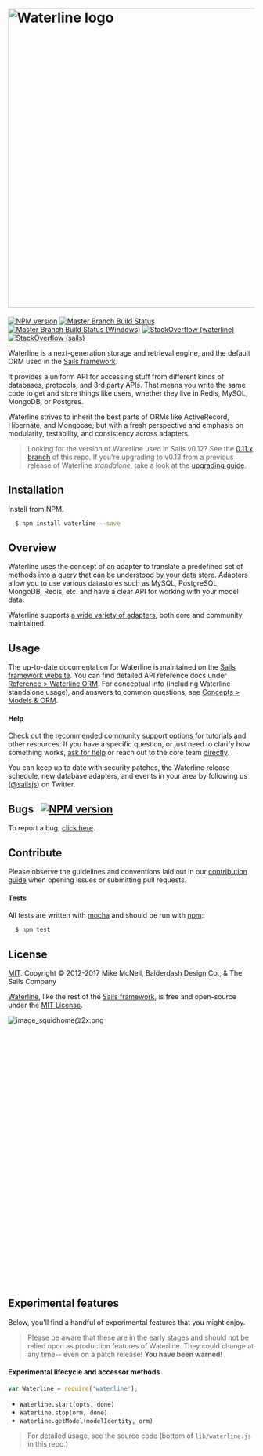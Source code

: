 # [<img title="waterline-logo" src="http://i.imgur.com/3Xqh6Mz.png" width="610px" alt="Waterline logo"/>](http://waterlinejs.org)

[![NPM version](https://badge.fury.io/js/waterline.svg)](http://badge.fury.io/js/waterline)
[![Master Branch Build Status](https://travis-ci.org/balderdashy/waterline.svg?branch=master)](https://travis-ci.org/balderdashy/waterline)
[![Master Branch Build Status (Windows)](https://ci.appveyor.com/api/projects/status/tdu70ax32iymvyq3?svg=true)](https://ci.appveyor.com/project/mikermcneil/waterline)
[![StackOverflow (waterline)](https://img.shields.io/badge/stackoverflow-waterline-blue.svg)]( http://stackoverflow.com/questions/tagged/waterline)
[![StackOverflow (sails)](https://img.shields.io/badge/stackoverflow-sails.js-blue.svg)]( http://stackoverflow.com/questions/tagged/sails.js)

Waterline is a next-generation storage and retrieval engine, and the default ORM used in the [Sails framework](http://sailsjs.com).

It provides a uniform API for accessing stuff from different kinds of databases, protocols, and 3rd party APIs. That means you write the same code to get and store things like users, whether they live in Redis, MySQL, MongoDB, or Postgres.

Waterline strives to inherit the best parts of ORMs like ActiveRecord, Hibernate, and Mongoose, but with a fresh perspective and emphasis on modularity, testability, and consistency across adapters.

> Looking for the version of Waterline used in Sails v0.12?  See the [0.11.x branch](https://github.com/balderdashy/waterline/tree/0.11.x) of this repo.  If you're upgrading to v0.13 from a previous release of Waterline _standalone_, take a look at the [upgrading guide](http://sailsjs.com/documentation/upgrading/to-v-1-0).

## Installation
Install from NPM.

```bash
  $ npm install waterline --save
```

## Overview
Waterline uses the concept of an adapter to translate a predefined set of methods into a query that can be understood by your data store. Adapters allow you to use various datastores such as MySQL, PostgreSQL, MongoDB, Redis, etc. and have a clear API for working with your model data.

Waterline supports [a wide variety of adapters](http://sailsjs.com/documentation/concepts/extending-sails/adapters/available-adapters), both core and community maintained.

## Usage

The up-to-date documentation for Waterline is maintained on the [Sails framework website](http://sailsjs.com).
You can find detailed API reference docs under [Reference > Waterline ORM](http://sailsjs.com/documentation/reference/waterline-orm).  For conceptual info (including Waterline standalone usage), and answers to common questions, see [Concepts > Models & ORM](http://sailsjs.com/docs/concepts/extending-sails/adapters/custom-adapters).

#### Help

Check out the recommended [community support options](http://sailsjs.com/support) for tutorials and other resources.  If you have a specific question, or just need to clarify how something works, [ask for help](https://gitter.im/balderdashy/sails) or reach out to the core team [directly](http://sailsjs.com/flagship).

You can keep up to date with security patches, the Waterline release schedule, new database adapters, and events in your area by following us ([@sailsjs](https://twitter.com/sailsjs)) on Twitter.

## Bugs &nbsp; [![NPM version](https://badge.fury.io/js/waterline.svg)](http://npmjs.com/package/waterline)
To report a bug, [click here](http://sailsjs.com/bugs).

## Contribute
Please observe the guidelines and conventions laid out in our [contribution guide](http://sailsjs.com/documentation/contributing) when opening issues or submitting pull requests.

#### Tests
All tests are written with [mocha](https://mochajs.org/) and should be run with [npm](https://www.npmjs.com/):

``` bash
  $ npm test
```
<!--
## Meta Keys

As of Waterline 0.13 (Sails v1.0), these keys allow end users to modify the behaviour of Waterline methods. You can pass them as the `meta` query key, or via the `.meta()` query modifier method:

```javascript
SomeModel.create({...})
.meta({
  skipAllLifecycleCallbacks: true
})
.exec(...);
```

These keys are not set in stone, and may still change prior to release. (They're posted here now as a way to gather feedback and suggestions.)



Meta Key                              | Default         | Purpose
:------------------------------------ | :---------------| :------------------------------
cascade                               | false           | Set to `true` to automatically "empty out" (i.e. call `replaceCollection(..., ..., [])`) on plural ("collection") associations when deleting a record.  _Note: In order to do this when the `fetch` meta key IS NOT enabled (which it is NOT by default), Waterline must do an extra `.find().select('id')` before actually performing the `.destroy()` in order to get the IDs of the records that would be destroyed._
fetch                                 | false           | For adapters: When performing `.update()` or `.create()`, set this to `true` to tell the database adapter to send back all records that were updated/destroyed.  Otherwise, the second argument to the `.exec()` callback is `undefined`.  Warning: Enabling this key may cause performance issues for update/destroy queries that affect large numbers of records.
skipAllLifecycleCallbacks             | false           | Set to `true` to prevent lifecycle callbacks from running in the query.
skipRecordVerification                | false           | Set to `true` to skip Waterline's post-query verification pass of any records returned from the adapter(s).  Useful for tools like sails-hook-orm's automigrations.  **Warning: Enabling this flag causes Waterline to ignore `customToJSON`!**
skipExpandingDefaultSelectClause      | false           | Set to `true` to force Waterline to skip expanding the `select` clause in criteria when it forges stage 3 queries (i.e. the queries that get passed in to adapter methods).  Normally, if a model declares `schema: true`, then the S3Q `select` clause is expanded to an array of column names, even if the S2Q had factory default `select`/`omit` clauses (which is also what it would have if no explicit `select` or `omit` clauses were included in the original S1Q.) Useful for tools like sails-hook-orm's automigrations, where you want temporary access to properties that aren\'t necessarily in the current set of attribute definitions.  **Warning: Do not use this flag in your web application backend-- or at least [ask for help](https://sailsjs.com/support) first.**


#### Related model settings

To provide per-model/orm-wide defaults for the `cascade` or `fetch` meta keys, there are a few different model settings you might take advantage of:

```javascript
{
  attributes: {...},
  primaryKey: 'id',

  cascadeOnDestroy: true,

  fetchRecordsOnUpdate: true,
  fetchRecordsOnDestroy: true,
  fetchRecordsOnCreate: true,
  fetchRecordsOnCreateEach: true,
}
```

> Not every meta key will necessarily have a model setting that controls it-- in fact, to minimize peak configuration complexity, most will probably not.
-->



## License
[MIT](http://sailsjs.com/license). Copyright © 2012-2017 Mike McNeil, Balderdash Design Co., & The Sails Company

[Waterline](http://waterlinejs.org), like the rest of the [Sails framework](http://sailsjs.com), is free and open-source under the [MIT License](http://sailsjs.com/license).

![image_squidhome@2x.png](http://sailsjs.com/images/bkgd_squiddy.png)

&nbsp;


&nbsp;


&nbsp;


&nbsp;


&nbsp;


&nbsp;


&nbsp;


&nbsp;


&nbsp;


&nbsp;


&nbsp;


&nbsp;


&nbsp;


&nbsp;


&nbsp;


&nbsp;


&nbsp;




## Experimental features

Below, you'll find a handful of experimental features that you might enjoy.

> Please be aware that these are in the early stages and should not be relied upon
> as production features of Waterline.  They could change at any time-- even on a patch
release!  **You have been warned!**

#### Experimental lifecycle and accessor methods

```js
var Waterline = require('waterline');
```

+ `Waterline.start(opts, done)`
+ `Waterline.stop(orm, done)`
+ `Waterline.getModel(modelIdentity, orm)`

> For detailed usage, see the source code (bottom of `lib/waterline.js` in this repo.)
